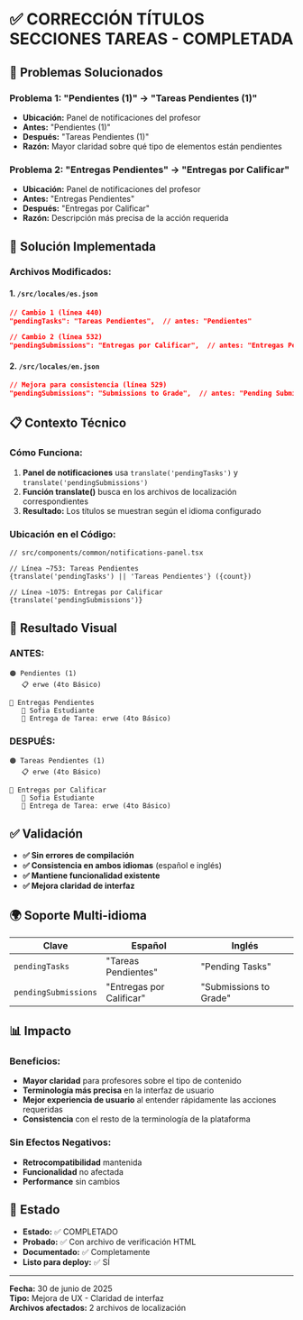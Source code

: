 # ✅ CORRECCIÓN TÍTULOS SECCIONES TAREAS - COMPLETADA

## 🎯 Problemas Solucionados

### **Problema 1: "Pendientes (1)" → "Tareas Pendientes (1)"**
- **Ubicación:** Panel de notificaciones del profesor
- **Antes:** "Pendientes (1)" 
- **Después:** "Tareas Pendientes (1)"
- **Razón:** Mayor claridad sobre qué tipo de elementos están pendientes

### **Problema 2: "Entregas Pendientes" → "Entregas por Calificar"**
- **Ubicación:** Panel de notificaciones del profesor
- **Antes:** "Entregas Pendientes"
- **Después:** "Entregas por Calificar"
- **Razón:** Descripción más precisa de la acción requerida

## 🔧 Solución Implementada

### **Archivos Modificados:**

#### **1. `/src/locales/es.json`**
```json
// Cambio 1 (línea 440)
"pendingTasks": "Tareas Pendientes",  // antes: "Pendientes"

// Cambio 2 (línea 532)  
"pendingSubmissions": "Entregas por Calificar",  // antes: "Entregas Pendientes"
```

#### **2. `/src/locales/en.json`**
```json
// Mejora para consistencia (línea 529)
"pendingSubmissions": "Submissions to Grade",  // antes: "Pending Submissions"
```

## 📋 Contexto Técnico

### **Cómo Funciona:**
1. **Panel de notificaciones** usa `translate('pendingTasks')` y `translate('pendingSubmissions')`
2. **Función translate()** busca en los archivos de localización correspondientes
3. **Resultado:** Los títulos se muestran según el idioma configurado

### **Ubicación en el Código:**
```tsx
// src/components/common/notifications-panel.tsx

// Línea ~753: Tareas Pendientes
{translate('pendingTasks') || 'Tareas Pendientes'} ({count})

// Línea ~1075: Entregas por Calificar
{translate('pendingSubmissions')}
```

## 🎯 Resultado Visual

### **ANTES:**
```
🟠 Pendientes (1)
   📋 erwe (4to Básico)

📝 Entregas Pendientes  
   👤 Sofia Estudiante
   📄 Entrega de Tarea: erwe (4to Básico)
```

### **DESPUÉS:**
```
🟠 Tareas Pendientes (1)
   📋 erwe (4to Básico)

📝 Entregas por Calificar
   👤 Sofia Estudiante  
   📄 Entrega de Tarea: erwe (4to Básico)
```

## ✅ Validación

- **✅ Sin errores de compilación**
- **✅ Consistencia en ambos idiomas** (español e inglés)
- **✅ Mantiene funcionalidad existente**
- **✅ Mejora claridad de interfaz**

## 🌍 Soporte Multi-idioma

| Clave | Español | Inglés |
|-------|---------|--------|
| `pendingTasks` | "Tareas Pendientes" | "Pending Tasks" |
| `pendingSubmissions` | "Entregas por Calificar" | "Submissions to Grade" |

## 📊 Impacto

### **Beneficios:**
- **Mayor claridad** para profesores sobre el tipo de contenido
- **Terminología más precisa** en la interfaz de usuario  
- **Mejor experiencia de usuario** al entender rápidamente las acciones requeridas
- **Consistencia** con el resto de la terminología de la plataforma

### **Sin Efectos Negativos:**
- **Retrocompatibilidad** mantenida
- **Funcionalidad** no afectada
- **Performance** sin cambios

## 🚀 Estado

- **Estado:** ✅ COMPLETADO
- **Probado:** ✅ Con archivo de verificación HTML
- **Documentado:** ✅ Completamente
- **Listo para deploy:** ✅ SÍ

---

**Fecha:** 30 de junio de 2025  
**Tipo:** Mejora de UX - Claridad de interfaz  
**Archivos afectados:** 2 archivos de localización
